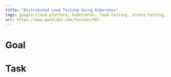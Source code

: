 ```yaml
---
title: "Distributed Load Testing Using Kuberntes"
tags: google-cloud-platform, kubernetes, load-testing, stress-testing, software-testing
url: https://www.qwiklabs.com/focuses/967
---
```


# Goal


# Task
